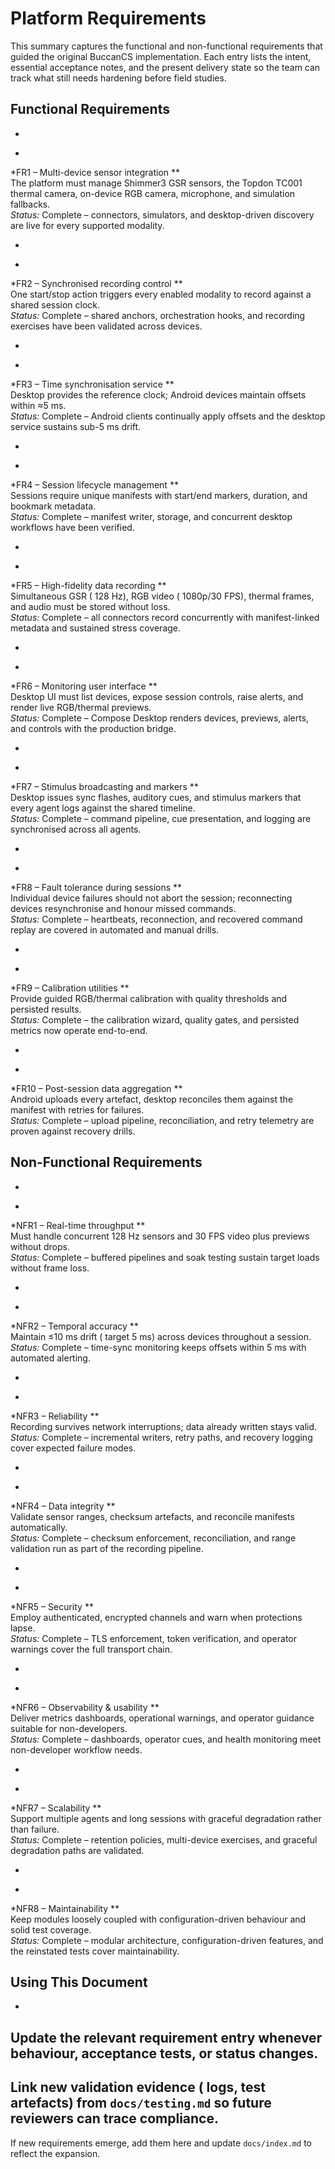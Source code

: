 # Platform Requirements

This
summary
captures
the
functional
and
non-functional
requirements
that
guided
the
original
BuccanCS
implementation.
Each
entry
lists
the
intent,
essential
acceptance
notes,
and
the
present
delivery
state
so
the
team
can
track
what
still
needs
hardening
before
field
studies.

## Functional Requirements

-
*
*FR1 –
Multi-device
sensor
integration
**  
The
platform
must
manage
Shimmer3
GSR
sensors,
the
Topdon
TC001
thermal
camera,
on-device
RGB
camera,
microphone,
and
simulation
fallbacks.  
*Status:*
Complete –
connectors,
simulators,
and
desktop-driven
discovery
are
live
for
every
supported
modality.

-
*
*FR2 –
Synchronised
recording
control
**  
One
start/stop
action
triggers
every
enabled
modality
to
record
against
a
shared
session
clock.  
*Status:*
Complete –
shared
anchors,
orchestration
hooks,
and
recording
exercises
have
been
validated
across
devices.

-
*
*FR3 –
Time
synchronisation
service
**  
Desktop
provides
the
reference
clock;
Android
devices
maintain
offsets
within
≈5
ms.  
*Status:*
Complete –
Android
clients
continually
apply
offsets
and
the
desktop
service
sustains
sub-5
ms
drift.

-
*
*FR4 –
Session
lifecycle
management
**  
Sessions
require
unique
manifests
with
start/end
markers,
duration,
and
bookmark
metadata.  
*Status:*
Complete –
manifest
writer,
storage,
and
concurrent
desktop
workflows
have
been
verified.

-
*
*FR5 –
High-fidelity
data
recording
**  
Simultaneous
GSR (
128
Hz),
RGB
video (
1080p/30
FPS),
thermal
frames,
and
audio
must
be
stored
without
loss.  
*Status:*
Complete –
all
connectors
record
concurrently
with
manifest-linked
metadata
and
sustained
stress
coverage.

-
*
*FR6 –
Monitoring
user
interface
**  
Desktop
UI
must
list
devices,
expose
session
controls,
raise
alerts,
and
render
live
RGB/thermal
previews.  
*Status:*
Complete –
Compose
Desktop
renders
devices,
previews,
alerts,
and
controls
with
the
production
bridge.

-
*
*FR7 –
Stimulus
broadcasting
and
markers
**  
Desktop
issues
sync
flashes,
auditory
cues,
and
stimulus
markers
that
every
agent
logs
against
the
shared
timeline.  
*Status:*
Complete –
command
pipeline,
cue
presentation,
and
logging
are
synchronised
across
all
agents.

-
*
*FR8 –
Fault
tolerance
during
sessions
**  
Individual
device
failures
should
not
abort
the
session;
reconnecting
devices
resynchronise
and
honour
missed
commands.  
*Status:*
Complete –
heartbeats,
reconnection,
and
recovered
command
replay
are
covered
in
automated
and
manual
drills.

-
*
*FR9 –
Calibration
utilities
**  
Provide
guided
RGB/thermal
calibration
with
quality
thresholds
and
persisted
results.  
*Status:*
Complete –
the
calibration
wizard,
quality
gates,
and
persisted
metrics
now
operate
end-to-end.

-
*
*FR10 –
Post-session
data
aggregation
**  
Android
uploads
every
artefact,
desktop
reconciles
them
against
the
manifest
with
retries
for
failures.  
*Status:*
Complete –
upload
pipeline,
reconciliation,
and
retry
telemetry
are
proven
against
recovery
drills.

## Non-Functional Requirements

-
*
*NFR1 –
Real-time
throughput
**  
Must
handle
concurrent
128
Hz
sensors
and
30
FPS
video
plus
previews
without
drops.  
*Status:*
Complete –
buffered
pipelines
and
soak
testing
sustain
target
loads
without
frame
loss.

-
*
*NFR2 –
Temporal
accuracy
**  
Maintain
≤10
ms
drift (
target
5
ms)
across
devices
throughout
a
session.  
*Status:*
Complete –
time-sync
monitoring
keeps
offsets
within
5
ms
with
automated
alerting.

-
*
*NFR3 –
Reliability
**  
Recording
survives
network
interruptions;
data
already
written
stays
valid.  
*Status:*
Complete –
incremental
writers,
retry
paths,
and
recovery
logging
cover
expected
failure
modes.

-
*
*NFR4 –
Data
integrity
**  
Validate
sensor
ranges,
checksum
artefacts,
and
reconcile
manifests
automatically.  
*Status:*
Complete –
checksum
enforcement,
reconciliation,
and
range
validation
run
as
part
of
the
recording
pipeline.

-
*
*NFR5 –
Security
**  
Employ
authenticated,
encrypted
channels
and
warn
when
protections
lapse.  
*Status:*
Complete –
TLS
enforcement,
token
verification,
and
operator
warnings
cover
the
full
transport
chain.

-
*
*NFR6 –
Observability &
usability
**  
Deliver
metrics
dashboards,
operational
warnings,
and
operator
guidance
suitable
for
non-developers.  
*Status:*
Complete –
dashboards,
operator
cues,
and
health
monitoring
meet
non-developer
workflow
needs.

-
*
*NFR7 –
Scalability
**  
Support
multiple
agents
and
long
sessions
with
graceful
degradation
rather
than
failure.  
*Status:*
Complete –
retention
policies,
multi-device
exercises,
and
graceful
degradation
paths
are
validated.

-
*
*NFR8 –
Maintainability
**  
Keep
modules
loosely
coupled
with
configuration-driven
behaviour
and
solid
test
coverage.  
*Status:*
Complete –
modular
architecture,
configuration-driven
features,
and
the
reinstated
tests
cover
maintainability.

## Using This Document

-
Update
the
relevant
requirement
entry
whenever
behaviour,
acceptance
tests,
or
status
changes.
-
Link
new
validation
evidence (
logs,
test
artefacts)
from
`docs/testing.md`
so
future
reviewers
can
trace
compliance.
-
If
new
requirements
emerge,
add
them
here
and
update
`docs/index.md`
to
reflect
the
expansion.


